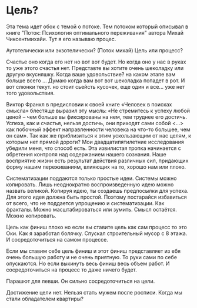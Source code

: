 # Цель?

Эта тема идет обок с темой о потоке. Тем потоком который описывал в книге "Поток: Психология оптимального переживания" автора Михай Чиксентмихайи. Тут я его называю процес. 

Аутотелически или экзотелически? (Поток михай)
Цель или процесс?

Счастье оно когда его нет но вот вот будет. Но когда оно у нас в руках то уже этого счастья нет.
Представте вы хотите очень шеколадку или другую вкусняшку. Когда ваше удовольствие? на каком этапе вам больше всего ... Думаю когда вам вот вот шеколадка попадет в рот. И вот слюнки текут. но стоит сьейсть кусочек, еще один и все... уже нет того удовольствия. 

Виктор Франкл в предисловии к своей книге «Человек в поисках смысла» блестяще выразил эту мысль: «Не стремитесь к успеху любой ценой – чем больше вы фиксированы на нем, тем труднее его достичь. Успеха, как и счастья, нельзя достичь, они приходят сами собой <…> как побочный эффект направленности человека на что-то большее, чем он сам».
Так как же приблизиться к этим ускользающим от нас целям, к которым нет прямой дороги? Мои двадцатипятилетние исследования убедили меня, что способ есть. Эта извилистая тропка начинается с обретения контроля над содержанием нашего сознания.
Наше восприятие жизни есть результат действия различных сил, придающих форму нашим переживаниям, влияющих на то, хорошо нам или плохо.


Систематизации поддаются только простые идеи. Системы можно копировать. Лишь неоднократно воспроизведенную идею можно назвать великой.
Копируя идею, ты создаешь предпосылки для успеха. Для этого идея должна быть простой. Поэтому постарайся избавиться от всего, что не поддается упрощению и систематизации.
Как фракталы. Можно масштабироваться или зумить. Смысл остаётся. Можно копировать. 

Цель как финиш плохо но если вы ставите цель как сам процесс то это Оки.
Как я заработал болячку. Спускал строительный мусор с 8 этажа. И сосредоточиться на самом процессе.

Если мы ставим себе цель финиш и этот финиш представляет из  ебя очень большую работу и не очень приятную. То руки сами по себе опускаются.
Но если выкинуть весь финиш весь объем работ. И сосредоточиться на процесс то даже ничего будет.


Парашют для левши. Он сильно сосредоточиться на цели.


Достижение цели нет. Нельзя стать мужем после росписи. Когда мы стали обладателем квартиры?
